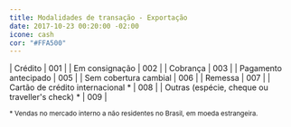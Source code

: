 ```yaml
---
title: Modalidades de transação - Exportação
date: 2017-10-23 00:20:00 -02:00
icone: cash
cor: "#FFA500"
---
```


| Crédito | 001 |
| Em consignação | 002 |
| Cobrança | 003 |
| Pagamento antecipado | 005 |
| Sem cobertura cambial | 006 |
| Remessa | 007 |
| Cartão de crédito internacional * | 008 |
| Outras (espécie, cheque ou traveller's check) * | 009 |

 <small>* Vendas no mercado interno a não residentes no Brasil, em moeda estrangeira.</small>
